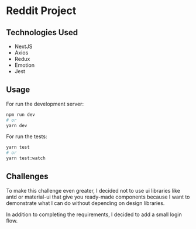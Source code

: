 # Reddit Project

## Technologies Used
- NextJS
- Axios
- Redux
- Emotion
- Jest

## Usage
For run the development server:

```bash
npm run dev
# or
yarn dev
```

For run the tests:

```bash
yarn test
# or
yarn test:watch
```

## Challenges
To make this challenge even greater, I decided not to use ui libraries like antd or material-ui that give you ready-made components because I want to demonstrate what I can do without depending on design libraries.

In addition to completing the requirements, I decided to add a small login flow.

